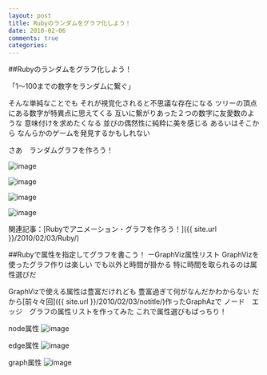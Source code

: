 ```yaml
---
layout: post
title: Rubyのランダムをグラフ化しよう！
date: 2010-02-06
comments: true
categories:
---
```


##Rubyのランダムをグラフ化しよう！

「1～100までの数字をランダムに繋ぐ」

そんな単純なことでも
それが視覚化されると不思議な存在になる
ツリーの頂点にある数字が特異点に思えてくる
互いに繋がりあった２つの数字に友愛数のような
意味付けを求めたくなる
並びの偶然性に純粋に美を感じる
あるいはそこから
なんらかのゲームを発見するかもしれない

さあ　ランダムグラフを作ろう！

![image](http://img.f.hatena.ne.jp/images/fotolife/k/keyesberry/20100206/20100206211238.png)


![image](http://img.f.hatena.ne.jp/images/fotolife/k/keyesberry/20100206/20100206211240.png)


![image](http://img.f.hatena.ne.jp/images/fotolife/k/keyesberry/20100206/20100206211241.png)


![image](http://img.f.hatena.ne.jp/images/fotolife/k/keyesberry/20100206/20100206211237.png)


<script src="http://gist.github.com/296691.js"></script>

関連記事：[Rubyでアニメーション・グラフを作ろう！]({{ site.url }}/2010/02/03/Ruby/)

##Rubyで属性を指定してグラフを書こう！ ーGraphViz属性リスト
GraphVizを使ったグラフ作りは楽しい
でも以外と時間が掛かる
特に時間を取られるのは属性選びだ

GraphVizで使える属性は豊富だけれども
豊富過ぎて何がなんだかわからない
だから[前々々回]({{ site.url }}/2010/02/03/notitle/)作ったGraphAzで
ノード　エッジ　グラフの属性リストを作ってみた
これで属性選びもばっちり！

node属性
![image](http://img.f.hatena.ne.jp/images/fotolife/k/keyesberry/20100206/20100206082304.png)


edge属性
![image](http://img.f.hatena.ne.jp/images/fotolife/k/keyesberry/20100206/20100206082343.png)


graph属性
![image](http://img.f.hatena.ne.jp/images/fotolife/k/keyesberry/20100206/20100206082344.png)


<script src="http://gist.github.com/294499.js"></script>
